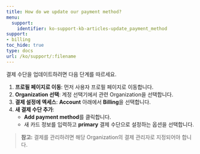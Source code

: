 ```yaml
---
title: How do we update our payment method?
menu:
  support:
    identifier: ko-support-kb-articles-update_payment_method
support:
- billing
toc_hide: true
type: docs
url: /ko/support/:filename
---
```


결제 수단을 업데이트하려면 다음 단계를 따르세요.

1. **프로필 페이지로 이동**: 먼저 사용자 프로필 페이지로 이동합니다.
2. **Organization 선택**: 계정 선택기에서 관련 Organization을 선택합니다.
3. **결제 설정에 엑세스**: **Account** 아래에서 **Billing**을 선택합니다.
4. **새 결제 수단 추가**:
   - **Add payment method**를 클릭합니다.
   - 새 카드 정보를 입력하고 **primary** 결제 수단으로 설정하는 옵션을 선택합니다.

> **참고:** 결제를 관리하려면 해당 Organization의 결제 관리자로 지정되어야 합니다.
